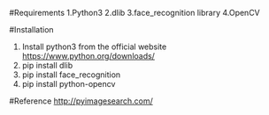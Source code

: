 #Requirements
1.Python3
2.dlib
3.face_recognition library
4.OpenCV

#Installation
1. Install python3 from the official website https://www.python.org/downloads/
2. pip install dlib
3. pip install face_recognition
4. pip install python-opencv

#Reference 
http://pyimagesearch.com/
